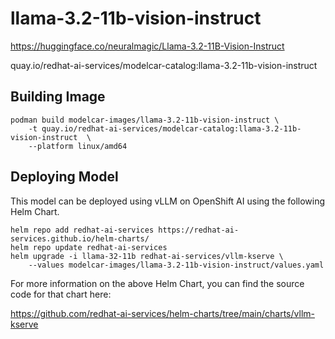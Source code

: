 # llama-3.2-11b-vision-instruct

https://huggingface.co/neuralmagic/Llama-3.2-11B-Vision-Instruct

quay.io/redhat-ai-services/modelcar-catalog:llama-3.2-11b-vision-instruct

## Building Image

```
podman build modelcar-images/llama-3.2-11b-vision-instruct \
    -t quay.io/redhat-ai-services/modelcar-catalog:llama-3.2-11b-vision-instruct  \
    --platform linux/amd64
```

## Deploying Model

This model can be deployed using vLLM on OpenShift AI using the following Helm Chart.

```
helm repo add redhat-ai-services https://redhat-ai-services.github.io/helm-charts/
helm repo update redhat-ai-services
helm upgrade -i llama-32-11b redhat-ai-services/vllm-kserve \
    --values modelcar-images/llama-3.2-11b-vision-instruct/values.yaml
```

For more information on the above Helm Chart, you can find the source code for that chart here:

https://github.com/redhat-ai-services/helm-charts/tree/main/charts/vllm-kserve
